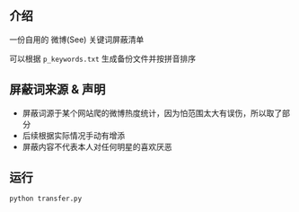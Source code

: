 ## 介绍

一份自用的 微博(See) 关键词屏蔽清单

可以根据 `p_keywords.txt` 生成备份文件并按拼音排序

## 屏蔽词来源 & 声明

- 屏蔽词源于某个网站爬的微博热度统计，因为怕范围太大有误伤，所以取了部分
- 后续根据实际情况手动有增添
- 屏蔽内容不代表本人对任何明星的喜欢厌恶

## 运行

```
python transfer.py
```